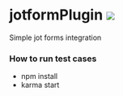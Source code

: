 # jotformPlugin  ![](https://api.travis-ci.org/BuildFire/jotformPlugin.svg)
Simple jot forms integration 

### How to run test cases
- npm install
- karma start
